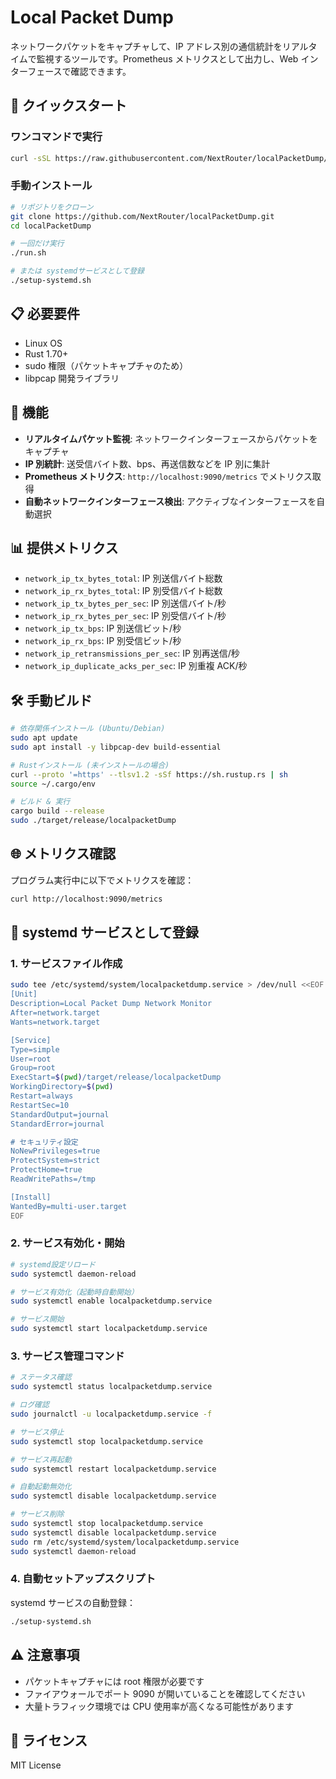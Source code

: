 # Local Packet Dump

ネットワークパケットをキャプチャして、IP アドレス別の通信統計をリアルタイムで監視するツールです。Prometheus メトリクスとして出力し、Web インターフェースで確認できます。

## 🚀 クイックスタート

### ワンコマンドで実行

```bash
curl -sSL https://raw.githubusercontent.com/NextRouter/localPacketDump/main/install.sh | bash
```

### 手動インストール

```bash
# リポジトリをクローン
git clone https://github.com/NextRouter/localPacketDump.git
cd localPacketDump

# 一回だけ実行
./run.sh

# または systemdサービスとして登録
./setup-systemd.sh
```

## 📋 必要要件

- Linux OS
- Rust 1.70+
- sudo 権限（パケットキャプチャのため）
- libpcap 開発ライブラリ

## 🔧 機能

- **リアルタイムパケット監視**: ネットワークインターフェースからパケットをキャプチャ
- **IP 別統計**: 送受信バイト数、bps、再送信数などを IP 別に集計
- **Prometheus メトリクス**: `http://localhost:9090/metrics` でメトリクス取得
- **自動ネットワークインターフェース検出**: アクティブなインターフェースを自動選択

## 📊 提供メトリクス

- `network_ip_tx_bytes_total`: IP 別送信バイト総数
- `network_ip_rx_bytes_total`: IP 別受信バイト総数
- `network_ip_tx_bytes_per_sec`: IP 別送信バイト/秒
- `network_ip_rx_bytes_per_sec`: IP 別受信バイト/秒
- `network_ip_tx_bps`: IP 別送信ビット/秒
- `network_ip_rx_bps`: IP 別受信ビット/秒
- `network_ip_retransmissions_per_sec`: IP 別再送信/秒
- `network_ip_duplicate_acks_per_sec`: IP 別重複 ACK/秒

## 🛠️ 手動ビルド

```bash
# 依存関係インストール (Ubuntu/Debian)
sudo apt update
sudo apt install -y libpcap-dev build-essential

# Rustインストール (未インストールの場合)
curl --proto '=https' --tlsv1.2 -sSf https://sh.rustup.rs | sh
source ~/.cargo/env

# ビルド & 実行
cargo build --release
sudo ./target/release/localpacketDump
```

## 🌐 メトリクス確認

プログラム実行中に以下でメトリクスを確認：

```bash
curl http://localhost:9090/metrics
```

## 🔧 systemd サービスとして登録

### 1. サービスファイル作成

```bash
sudo tee /etc/systemd/system/localpacketdump.service > /dev/null <<EOF
[Unit]
Description=Local Packet Dump Network Monitor
After=network.target
Wants=network.target

[Service]
Type=simple
User=root
Group=root
ExecStart=$(pwd)/target/release/localpacketDump
WorkingDirectory=$(pwd)
Restart=always
RestartSec=10
StandardOutput=journal
StandardError=journal

# セキュリティ設定
NoNewPrivileges=true
ProtectSystem=strict
ProtectHome=true
ReadWritePaths=/tmp

[Install]
WantedBy=multi-user.target
EOF
```

### 2. サービス有効化・開始

```bash
# systemd設定リロード
sudo systemctl daemon-reload

# サービス有効化（起動時自動開始）
sudo systemctl enable localpacketdump.service

# サービス開始
sudo systemctl start localpacketdump.service
```

### 3. サービス管理コマンド

```bash
# ステータス確認
sudo systemctl status localpacketdump.service

# ログ確認
sudo journalctl -u localpacketdump.service -f

# サービス停止
sudo systemctl stop localpacketdump.service

# サービス再起動
sudo systemctl restart localpacketdump.service

# 自動起動無効化
sudo systemctl disable localpacketdump.service

# サービス削除
sudo systemctl stop localpacketdump.service
sudo systemctl disable localpacketdump.service
sudo rm /etc/systemd/system/localpacketdump.service
sudo systemctl daemon-reload
```

### 4. 自動セットアップスクリプト

systemd サービスの自動登録：

```bash
./setup-systemd.sh
```

## ⚠️ 注意事項

- パケットキャプチャには root 権限が必要です
- ファイアウォールでポート 9090 が開いていることを確認してください
- 大量トラフィック環境では CPU 使用率が高くなる可能性があります

## 📝 ライセンス

MIT License
